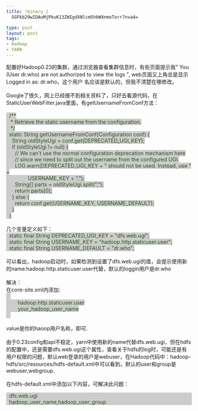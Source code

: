 ```yaml
--- 
title: !binary |
  SGFkb29wIDAuMjPkuK13ZWIgdXNlcm5hbWXnmoTorr7nva4=

type: post
layout: post
tags: 
- Hadoop
- YARN
---
```

配置好Hadoop0.23的集群，通过浏览器查看集群信息时，有些页面提示我" You (User dr.who) are     not authorized to view the logs ", web页面又上角总是显示 Logged in as: dr.who，这个用户     名应该是默认的，但我不清楚在哪修改。<br /><br />Google了很久，网上已经搜不到相关资料了，只好去看源代码，在StaticUserWebFilter.java里面，有getUsernameFromConf方法：<br /><br /><span style="background-color: #cccccc; color: #274e13;">  /**</span><br /><span style="background-color: #cccccc; color: #274e13;">   * Retrieve the static username from the configuration.</span><br /><span style="background-color: #cccccc; color: #274e13;">   */</span><br /><span style="background-color: #cccccc; color: #274e13;">  static String getUsernameFromConf(Configuration conf) {</span><br /><span style="background-color: #cccccc; color: #274e13;">    String oldStyleUgi = conf.get(DEPRECATED_UGI_KEY);</span><br /><span style="background-color: #cccccc; color: #274e13;">    if (oldStyleUgi != null) {</span><br /><span style="background-color: #cccccc; color: #274e13;">      // We can't use the normal configuration deprecation mechanism here</span><br /><span style="background-color: #cccccc; color: #274e13;">      // since we need to split out the username from the configured UGI.</span><br /><span style="background-color: #cccccc; color: #274e13;">      LOG.warn(DEPRECATED_UGI_KEY + " should not be used. Instead, use " + </span><br /><span style="background-color: #cccccc; color: #274e13;">               USERNAME_KEY + ".");</span><br /><span style="background-color: #cccccc; color: #274e13;">      String[] parts = oldStyleUgi.split(",");</span><br /><span style="background-color: #cccccc; color: #274e13;">      return parts[0];</span><br /><span style="background-color: #cccccc; color: #274e13;">    } else {</span><br /><span style="background-color: #cccccc; color: #274e13;">      return conf.get(USERNAME_KEY, USERNAME_DEFAULT);</span><br /><span style="background-color: #cccccc; color: #274e13;">    }</span><br /><span style="background-color: #cccccc; color: #274e13;">  }</span><br /><br />几个变量定义如下：<br /><span style="background-color: #cccccc; color: #274e13;">  static final String DEPRECATED_UGI_KEY = "dfs.web.ugi";</span><br /><span style="background-color: #cccccc; color: #274e13;">  static final String USERNAME_KEY = "hadoop.http.staticuser.user";</span><br /><span style="background-color: #cccccc; color: #274e13;">  static final String USERNAME_DEFAULT = "dr.who";</span><br /><br />可以看出，hadoop启动时，如果检测到设置了dfs.web.ugi的值，会提示使用新的name:hadoop.http.staticuser.user代替，默认的loggin用户是dr.who<br /><br />解决：<br />在core-site.xml内添加:<br /><span style="background-color: #cccccc; color: #274e13;">    <property></span><br /><span style="background-color: #cccccc; color: #274e13;">        <name>hadoop.http.staticuser.user</name></span><br /><span style="background-color: #cccccc; color: #274e13;">        <value>your_hadoop_user_name</value></span><br /><span style="background-color: #cccccc; color: #274e13;">    </property></span><br /><br />value是你的haoop用户名称，即可.<br /><br />由于0.23config和api不稳定，yarn中使用新的name代替dfs.web.ugi，但在hdfs的配置中，还是需要dfs.web.ugi这个属性，查看关于hdfs的log时，可能还是有用户权限的问题，默认web登录的用户是webuser，在Hadoop代码中：hadoop-hdfs/src/resources/hdfs-default.xml中可以看到，默认的user和group是webuser,webgroup.<br /><br />在hdfs-default.xml中添加以下内容，可解决此问题：<br /><div style="background-color: #cccccc; color: #274e13;"><property></div><div style="background-color: #cccccc; color: #274e13;">  <name>dfs.web.ugi</name></div><div style="background-color: #cccccc; color: #274e13;">  <value>hadoop_user_name,hadoop_user_group</value></div><div style="background-color: #cccccc; color: #274e13;"></property></div>
